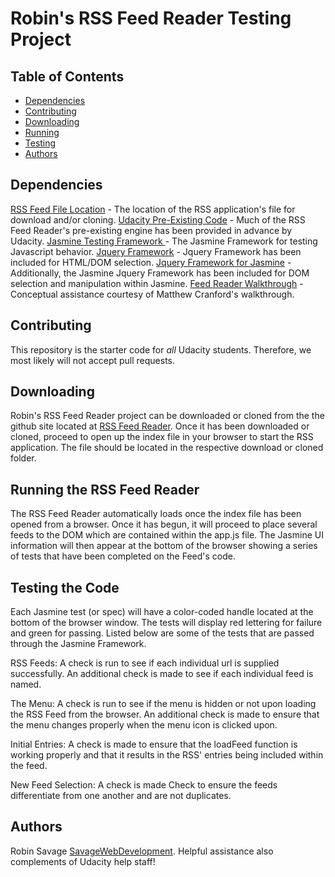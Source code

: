 # Robin's RSS Feed Reader Testing Project

## Table of Contents

* [Dependencies](#Dependencies)
* [Contributing](#Contributing)
* [Downloading](#Downloading)
* [Running](#Running)
* [Testing](#Testing)
* [Authors](#Authors)

## Dependencies

[RSS Feed File Location](https://github.com/savagewebdev/frontend-nanodegree-feedreader) - The location of the RSS application's file for download and/or cloning.
[Udacity Pre-Existing Code](https://github.com/udacity/frontend-nanodegree-feedreader) - Much of the RSS Feed Reader's pre-existing engine has been provided in advance by Udacity.
[Jasmine Testing Framework ](https://cdnjs.cloudflare.com/ajax/libs/jasmine/3.3.0/jasmine.min.js) - The Jasmine Framework for testing Javascript behavior.
[Jquery Framework](https://code.jquery.com/jquery-3.3.1.min.js) - Jquery Framework has been included for HTML/DOM selection.
[Jquery Framework for Jasmine](https://raw.githubusercontent.com/velesin/jasmine-jquery/master/lib/jasmine-jquery.js) - Additionally, the Jasmine Jquery Framework has been included for DOM selection and manipulation within Jasmine.
[Feed Reader Walkthrough](https://matthewcranford.com/feed-reader-walkthrough-part-4-async-tests/) - Conceptual assistance courtesy of Matthew Cranford's walkthrough.

## Contributing

This repository is the starter code for _all_ Udacity students. Therefore, we most likely will not accept pull requests.

## Downloading

Robin's RSS Feed Reader project can be downloaded or cloned from the the github site located at [RSS Feed Reader](https://github.com/savagewebdev/frontend-nanodegree-feedreader). Once it has been downloaded or cloned, proceed to open up the index file in your browser to start the RSS application. The file should be located in the respective download or cloned folder.

## Running the RSS Feed Reader

The RSS Feed Reader automatically loads once the index file has been opened from a browser. Once it has begun, it will proceed to place several feeds to the DOM which are contained within the app.js file. The Jasmine UI information will then appear at the bottom of the browser showing a series of tests that have been completed on the Feed's code.

## Testing the Code

Each Jasmine test (or spec) will have a color-coded handle located at the bottom of the browser window. The tests will display red lettering for failure and green for passing. Listed below are some of the tests that are passed through the Jasmine Framework.

RSS Feeds:
A check is run to see if each individual url is supplied successfully.
An additional check is made to see if each individual feed is named.

The Menu:
A check is run to see if the menu is hidden or not upon loading the RSS Feed from the browser.
An additional check is made to ensure that the menu changes properly when the menu icon is clicked upon.

Initial Entries:
A check is made to ensure that the loadFeed function is working properly and that it results in the RSS' entries being included within the feed.

New Feed Selection:
A check is made Check to ensure the feeds differentiate from one another and are not duplicates.

## Authors

Robin Savage [SavageWebDevelopment](https://github.com/savagewebdev). 
Helpful assistance also complements of Udacity help staff!